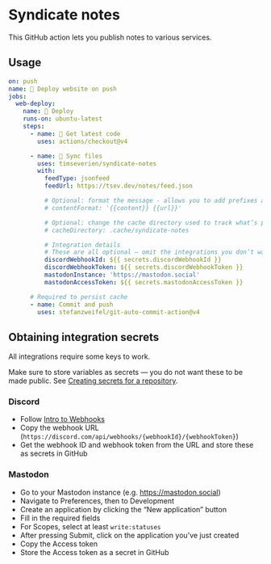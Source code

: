 # Syndicate notes

This GitHub action lets you publish notes to various services.

## Usage

```yaml
on: push
name: 🚀 Deploy website on push
jobs:
  web-deploy:
    name: 🎉 Deploy
    runs-on: ubuntu-latest
    steps:
      - name: 🚚 Get latest code
        uses: actions/checkout@v4

      - name: 📂 Sync files
        uses: timseverien/syndicate-notes
        with:
          feedType: jsonfeed
          feedUrl: https://tsev.dev/notes/feed.json

          # Optional: format the message - allows you to add prefixes and suffixes
          # contentFormat: '{{content}} {{url}}'

          # Optional: change the cache directory used to track what’s published
          # cacheDirectory: .cache/syndicate-notes

          # Integration details
          # These are all optional — omit the integrations you don’t want to publish to
          discordWebhookId: ${{ secrets.discordWebhookId }}
          discordWebhookToken: ${{ secrets.discordWebhookToken }}
          mastodonInstance: 'https://mastodon.social'
          mastodonAccessToken: ${{ secrets.mastodonAccessToken }}

      # Required to persist cache
      - name: Commit and push
        uses: stefanzweifel/git-auto-commit-action@v4
```

## Obtaining integration secrets

All integrations require some keys to work.

Make sure to store variables as secrets — you do not want these to be made public. See [Creating secrets for a repository](https://docs.github.com/en/actions/security-guides/using-secrets-in-github-actions#creating-secrets-for-a-repository).

### Discord

- Follow [Intro to Webhooks](https://support.discord.com/hc/en-us/articles/228383668-Intro-to-Webhooks)
- Copy the webhook URL (`https://discord.com/api/webhooks/{webhookId}/{webhookToken}`)
- Get the webhook ID and webhook token from the URL and store these as secrets in GitHub

### Mastodon

- Go to your Mastodon instance (e.g. https://mastodon.social)
- Navigate to Preferences, then to Development
- Create an application by clicking the “New application” button
- Fill in the required fields
- For Scopes, select at least `write:statuses`
- After pressing Submit, click on the application you’ve just created
- Copy the Access token
- Store the Access token as a secret in GitHub
